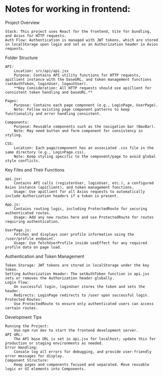 # Notes for working in frontend:

Project Overview

    Stack: This project uses React for the frontend, Vite for bundling, and Axios for HTTP requests.
    Auth Flow: Authentication is managed with JWT tokens, which are stored in localStorage upon login and set as an Authorization header in Axios requests.

Folder Structure

    API:
        Location: src/api/api.jsx
        Purpose: Contains API utility functions for HTTP requests, apiClient instance with the baseURL, and token management functions (setAuthToken, loginUser, logoutUser).
        **Key Consideration: All HTTP requests should use apiClient for consistent token handling and baseURL.**

    Pages:
        Purpose: Contains each page component (e.g., LoginPage, UserPage).
        Note: Follow existing page component patterns to keep functionality and error handling consistent.

    Components:
        Purpose: Reusable components such as the navigation bar (NavBar).
        Note: May need button and form component for consistency in styling.

    CSS:
        Location: Each page/component has an associated .css file in the same directory (e.g., LoginPage.css).
        Note: Keep styling specific to the component/page to avoid global style conflicts.

Key Files and Their Functions

    api.jsx:
        Contains API calls (registerUser, loginUser, etc.), a configured Axios instance (apiClient), and token management functions.
        Usage: Use apiClient for all Axios requests to automatically include Authorization headers if a token is present.

    App.js:
        Contains routing logic, including ProtectedRoute for securing authenticated routes.
        Usage: Add any new routes here and use ProtectedRoute for routes requiring authentication.

    UserPage.js:
        Fetches and displays user profile information using the /user/profile endpoint.
        Usage: Use fetchUserProfile inside useEffect for any required profile data on page load.

Authentication and Token Management

    Token Storage: JWT tokens are stored in localStorage under the key token.
    Setting Authorization Header: The setAuthToken function in api.jsx sets or removes the Authorization header globally.
    Login Flow:
        On successful login, loginUser stores the token and sets the header.
        Redirects: LoginPage redirects to /user upon successful login.
    Protected Routes:
        Use ProtectedRoute to ensure only authenticated users can access certain routes.

Development Tips

    Running the Project:
        Use npm run dev to start the frontend development server.
    API URL:
        The API base URL is set in api.jsx for localhost; update this for production or staging environments as needed.
    Error Handling:
        Console log all errors for debugging, and provide user-friendly error messages for display.
    Component Structure:
        Keep pages and components focused and separated. Move reusable logic or UI elements into Components.
